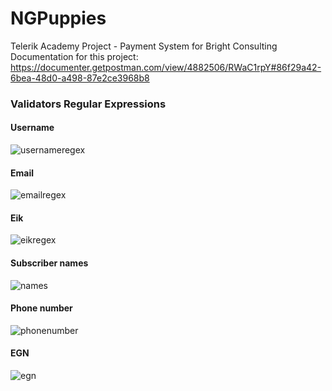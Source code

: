 # NGPuppies
Telerik Academy Project - Payment System for Bright Consulting    
Documentation for this project: https://documenter.getpostman.com/view/4882506/RWaC1rpY#86f29a42-6bea-48d0-a498-87e2ce3968b8


### Validators Regular Expressions

#### Username
![usernameregex](https://user-images.githubusercontent.com/37835890/44949580-30d05d80-ae3d-11e8-922f-473ab17c1193.png)
#### Email
![emailregex](https://user-images.githubusercontent.com/37835890/44949582-3fb71000-ae3d-11e8-97ae-96703ea1e60d.png)

#### Eik
![eikregex](https://user-images.githubusercontent.com/37835890/44949584-4cd3ff00-ae3d-11e8-88c7-ff874585da84.png)

#### Subscriber names
![names](https://user-images.githubusercontent.com/37835890/44957096-89076e00-aed6-11e8-8d06-8b4d028c9875.png)

#### Phone number
![phonenumber](https://user-images.githubusercontent.com/37835890/44957075-2dd57b80-aed6-11e8-9914-1cec5ef4be3d.png)

#### EGN
![egn](https://user-images.githubusercontent.com/37835890/44957081-59586600-aed6-11e8-95c1-ffc963f1eeea.png)
